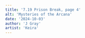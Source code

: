 ```yaml
---
title: '7.19 Prison Break, page 4'
alt: 'Mysteries of the Arcana'
date: '2024-10-03'
author: 'J Gray'
artist: 'Keira'
---
```

